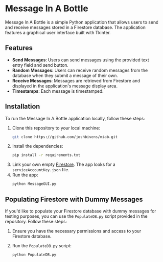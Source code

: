 # Message In A Bottle

Message In A Bottle is a simple Python application that allows users to send and receive messages stored in a Firestore database. The application features a graphical user interface built with Tkinter.

## Features

- **Send Messages**: Users can send messages using the provided text entry field and send button.
- **Random Messages**: Users can receive random messages from the database when they submit a message of their own.
- **Receive Messages**: Messages are retrieved from Firestore and displayed in the application's message display area.
- **Timestamps**: Each message is timestamped.

## Installation

To run the Message In A Bottle application locally, follow these steps:

1. Clone this repository to your local machine:
   ```bash
   git clone https://github.com/joshbivens/miab.git
2. Install the dependencies:
    ```bash
    pip install -r requirements.txt
3. Link your own empty [Firestore](https://firebase.google.com/docs/firestore/quickstart). The app looks for a `serviceAccountKey.json` file.
4. Run the app:
    ```bash
    python MessageGUI.py
## Populating Firestore with Dummy Messages

If you'd like to populate your Firestore database with dummy messages for testing purposes, you can use the `PopulateDB.py` script provided in the repository. Follow these steps:

1. Ensure you have the necessary permissions and access to your Firestore database.

2. Run the `PopulateDB.py` script:
   ```bash
   python PopulateDB.py
   ```